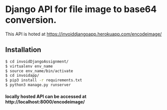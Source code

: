 # Django API for file image to base64 conversion.
This API is hoted at https://invoiddjangoapp.herokuapp.com/encodeimage/


 ## Installation 
 ```sh
$ cd invoidDjangoAssignment/
$ virtualenv env_name
$ source env_name/bin/activate
$ cd invoidapp/
$ pip3 install -r requirements.txt
$ python3 manage.py runserver
```

#### locally hosted API can be accessed at http://localhost:8000/encodeimage/ 